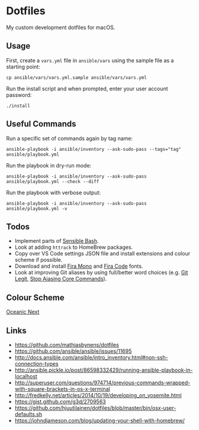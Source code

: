 # Dotfiles
My custom development dotfiles for macOS.

## Usage
First, create a `vars.yml` file in `ansible/vars` using the sample file as a starting point:
```
cp ansible/vars/vars.yml.sample ansible/vars/vars.yml
```

Run the install script and when prompted, enter your user account password:
```
./install
```

## Useful Commands
Run a specific set of commands again by tag name:
```
ansible-playbook -i ansible/inventory --ask-sudo-pass --tags="tag" ansible/playbook.yml
```

Run the playbook in dry-run mode:
```
ansible-playbook -i ansible/inventory --ask-sudo-pass ansible/playbook.yml --check --diff
```

Run the playbook with verbose output:
```
ansible-playbook -i ansible/inventory --ask-sudo-pass ansible/playbook.yml -v
```

## Todos
* Implement parts of [Sensible Bash](http://mrzool.cc/writing/sensible-bash/).
* Look at adding `httrack` to HomeBrew packages.
* Copy over VS Code settings JSON file and install extensions and colour scheme if possible.
* Download and install [Fira Mono](https://github.com/mozilla/Fira) and [Fira Code](https://github.com/tonsky/FiraCode) fonts.
* Look at improving Git aliases by using full/better word choices (e.g. [Git Legit](http://www.git-legit.org/), [Stop Aiasing Core Commands](https://jason.pureconcepts.net/2017/03/stop-aliasing-core-git-commands/)).

## Colour Scheme
[Oceanic Next](https://github.com/voronianski/oceanic-next-color-scheme)

## Links
- https://github.com/mathiasbynens/dotfiles
- https://github.com/ansible/ansible/issues/11695
- http://docs.ansible.com/ansible/intro_inventory.html#non-ssh-connection-types
- http://ansible.pickle.io/post/86598332429/running-ansible-playbook-in-localhost
- http://superuser.com/questions/974714/previous-commands-wrapped-with-square-brackets-in-os-x-terminal
- http://fredkelly.net/articles/2014/10/19/developing_on_yosemite.html
- https://gist.github.com/g3d/2709563
- https://github.com/hjuutilainen/dotfiles/blob/master/bin/osx-user-defaults.sh
- https://johndjameson.com/blog/updating-your-shell-with-homebrew/
